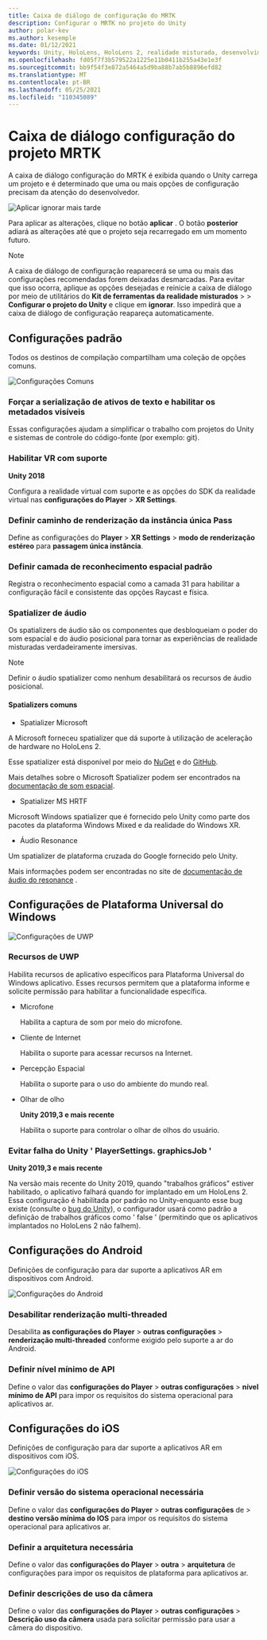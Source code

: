 ```yaml
---
title: Caixa de diálogo de configuração do MRTK
description: Configurar o MRTK no projeto do Unity
author: polar-kev
ms.author: kesemple
ms.date: 01/12/2021
keywords: Unity, HoloLens, HoloLens 2, realidade misturada, desenvolvimento, MRTK, Unity
ms.openlocfilehash: fd05f7f3b579522a1225e11b0411b255a43e1e3f
ms.sourcegitcommit: bb9f54f3e872a5464a5d9ba88b7ab5b8896efd82
ms.translationtype: MT
ms.contentlocale: pt-BR
ms.lasthandoff: 05/25/2021
ms.locfileid: "110345089"
---
```

# <a name="mrtk-project-configuration-dialog"></a>Caixa de diálogo configuração do projeto MRTK

A caixa de diálogo configuração do MRTK é exibida quando o Unity carrega um projeto e é determinado que uma ou mais opções de configuração precisam da atenção do desenvolvedor.

![Aplicar ignorar mais tarde](../features/images/configuration-dialog/ConfigurationDialogHeader.png)

Para aplicar as alterações, clique no botão **aplicar** . O botão **posterior** adiará as alterações até que o projeto seja recarregado em um momento futuro.

> [!NOTE]
> A caixa de diálogo de configuração reaparecerá se uma ou mais das configurações recomendadas forem deixadas desmarcadas. Para evitar que isso ocorra, aplique as opções desejadas e reinicie a caixa de diálogo por meio de utilitários do **Kit de ferramentas da realidade misturados**  >    >  **Configurar o projeto do Unity** e clique em **ignorar**. Isso impedirá que a caixa de diálogo de configuração reapareça automaticamente.

## <a name="common-settings"></a>Configurações padrão

Todos os destinos de compilação compartilham uma coleção de opções comuns.

![Configurações Comuns](../features/images/configuration-dialog/ConfigurationDialogCommonSettings.png)

### <a name="force-text-asset-serialization-and-enable-visible-meta-files"></a>Forçar a serialização de ativos de texto e habilitar os metadados visíveis

Essas configurações ajudam a simplificar o trabalho com projetos do Unity e sistemas de controle do código-fonte (por exemplo: git).

### <a name="enable-vr-supported"></a>Habilitar VR com suporte

**Unity 2018**

Configura a realidade virtual com suporte e as opções do SDK da realidade virtual nas **configurações do Player**  >  **XR Settings**.

### <a name="set-single-pass-instanced-rendering-path"></a>Definir caminho de renderização da instância única Pass

Define as configurações do **Player**  >  **XR Settings**  >  **modo de renderização estéreo** para **passagem única instância**.

### <a name="set-default-spatial-awareness-layer"></a>Definir camada de reconhecimento espacial padrão

Registra o reconhecimento espacial como a camada 31 para habilitar a configuração fácil e consistente das opções Raycast e física.

### <a name="audio-spatializer"></a>Spatializer de áudio

Os spatializers de áudio são os componentes que desbloqueiam o poder do som espacial e do áudio posicional para tornar as experiências de realidade misturadas verdadeiramente imersivas.

> [!NOTE]
> Definir o áudio spatializer como nenhum desabilitará os recursos de áudio posicional.

#### <a name="common-spatializers"></a>Spatializers comuns

- Spatializer Microsoft

A Microsoft forneceu spatializer que dá suporte à utilização de aceleração de hardware no HoloLens 2.

Esse spatializer está disponível por meio do [NuGet](https://www.nuget.org/packages/Microsoft.SpatialAudio.Spatializer.Unity/) e do [GitHub](https://github.com/microsoft/spatialaudio-unity).

Mais detalhes sobre o Microsoft Spatializer podem ser encontrados na [documentação de som espacial](/windows/mixed-reality/spatial-sound-in-unity).

- Spatializer MS HRTF

Microsoft Windows spatializer que é fornecido pelo Unity como parte dos pacotes da plataforma Windows Mixed e da realidade do Windows XR.

- Áudio Resonance

Um spatializer de plataforma cruzada do Google fornecido pelo Unity.

Mais informações podem ser encontradas no site de [documentação de áudio do resonance](https://resonance-audio.github.io/resonance-audio/develop/unity/getting-started) .

## <a name="universal-windows-platform-settings"></a>Configurações de Plataforma Universal do Windows

![Configurações de UWP](../features/images/configuration-dialog/ConfigurationDialogUWPSettings.png)

### <a name="uwp-capabilities"></a>Recursos de UWP

Habilita recursos de aplicativo específicos para Plataforma Universal do Windows aplicativo. Esses recursos permitem que a plataforma informe e solicite permissão para habilitar a funcionalidade específica.

- Microfone

  Habilita a captura de som por meio do microfone.

- Cliente de Internet

  Habilita o suporte para acessar recursos na Internet.

- Percepção Espacial

  Habilita o suporte para o uso do ambiente do mundo real.

- Olhar de olho

  **Unity 2019,3 e mais recente**

  Habilita o suporte para controlar o olhar de olhos do usuário.

### <a name="avoid-unity-playersettingsgraphicsjob-crash"></a>Evitar falha do Unity ' PlayerSettings. graphicsJob '

**Unity 2019,3 e mais recente**

Na versão mais recente do Unity 2019, quando "trabalhos gráficos" estiver habilitado, o aplicativo falhará quando for implantado em um HoloLens 2.
Essa configuração é habilitada por padrão no Unity-enquanto esse bug existe (consulte o [bug do Unity](https://issuetracker.unity3d.com/issues/enabling-graphics-jobs-in-2019-dot-3-x-results-in-a-crash-or-nothing-rendering-on-hololens-2)), o configurador usará como padrão a definição de trabalhos gráficos como ' false ' (permitindo que os aplicativos implantados no HoloLens 2 não falhem).

## <a name="android-settings"></a>Configurações do Android

Definições de configuração para dar suporte a aplicativos AR em dispositivos com Android.

![Configurações do Android](../features/images/configuration-dialog/ConfigurationDialogAndroidSettings.png)

### <a name="disable-multi-threaded-rendering"></a>Desabilitar renderização multi-threaded

Desabilita **as configurações do Player**  >  **outras configurações**  >  **renderização multi-threaded** conforme exigido pelo suporte a ar do Android.

### <a name="set-minimum-api-level"></a>Definir nível mínimo de API

Define o valor das **configurações do Player**  >  **outras configurações**  >  **nível mínimo de API** para impor os requisitos do sistema operacional para aplicativos ar.

## <a name="ios-settings"></a>Configurações do iOS

Definições de configuração para dar suporte a aplicativos AR em dispositivos com iOS.

![Configurações do iOS](../features/images/configuration-dialog/ConfigurationDialogiOSSettings.png)

### <a name="set-required-os-version"></a>Definir versão do sistema operacional necessária

Define o valor das **configurações do Player**  >  **outras configurações** de  >  **destino versão mínima do IOS** para impor os requisitos do sistema operacional para aplicativos ar.

### <a name="set-required-architecture"></a>Definir a arquitetura necessária

Define o valor das **configurações do Player**  >  **outra**  >  **arquitetura** de configurações para impor os requisitos de plataforma para aplicativos ar.

### <a name="set-camera-usage-descriptions"></a>Definir descrições de uso da câmera

Define o valor das **configurações do Player**  >  **outras configurações**  >  **Descrição uso da câmera** usada para solicitar permissão para usar a câmera do dispositivo.